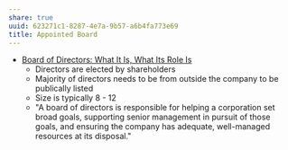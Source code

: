 ```yaml
---
share: true
uuid: 623271c1-8287-4e7a-9b57-a6b4fa773e69
title: Appointed Board
---
```

* [Board of Directors: What It Is, What Its Role Is](https://www.investopedia.com/terms/b/boardofdirectors.asp)
	* Directors are elected by shareholders
	* Majority of directors needs to be from outside the company to be publically listed
	* Size is typically 8 - 12
	* "A board of directors is responsible for helping a corporation set broad goals, supporting senior management in pursuit of those goals, and ensuring the company has adequate, well-managed resources at its disposal."
